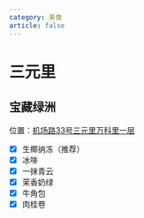```yaml
---
category: 美食
article: false
---
```


# 三元里

## 宝藏绿洲

<i class="fa-solid fa-location-dot"></i> 位置：<a href="https://ditu.amap.com/place/B0KRVRCN04" target="_blank">机场路33号三元里万科里一层</a>

- [x] 生椰纳冻（推荐）
- [x] 冰啡
- [x] 一抹青云
- [x] 茉香奶绿
- [x] 牛角包
- [x] 肉桂卷